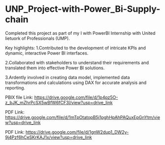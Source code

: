 # UNP_Project-with-Power_Bi-Supply-chain
Completed this project as part of my I with PowerBI Internship with United lietuork of Professionals (UMP).

Key highlights:
1.Contributed to the development of intricate KPIs and dynamic, interactive Power BI interfaces.

2.Collaborated with stakeholders to understand their requirements and translated them into effective Power BI solutions.

3.Ardently involved in creating data model, implemented data transformations and calculations using DAX for accurate analysis and reporting.

PBIX file Link: https://drive.google.com/file/d/1p4pz5O-z_bJK_mZhrPcSX5wBfW6fCF3l/view?usp=drive_link

PDF Link: https://drive.google.com/file/d/1mTpOtatopB5j1pghHpAhPAQuxEpGnYtm/view?usp=drive_link

PDF Link: https://drive.google.com/file/d/1gnW2dup1_DW2y-9j4Pzf6hCeSKrKAJ1x/view?usp=drive_link
